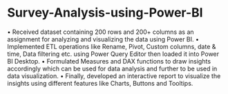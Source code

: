 # Survey-Analysis-using-Power-BI
•	Received dataset containing 200 rows and 200+ columns as an assignment for analyzing and visualizing the data using Power BI.
•	Implemented ETL operations like Rename, Pivot, Custom columns, date & time, Data filtering etc. using Power Query Editor then loaded it into Power BI Desktop.
•	Formulated Measures and DAX functions to draw insights accordingly which can be used for data analysis and further to be used in data visualization.
•	Finally, developed an interactive report to visualize the insights using different features like Charts, Buttons and Tooltips.
